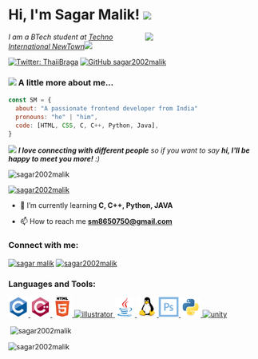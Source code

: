 <h1> Hi, I'm Sagar Malik! <img src="https://media.giphy.com/media/mGcNjsfWAjY5AEZNw6/giphy.gif" width="50"></h1>
<img align='right' src="https://cdn.dribbble.com/users/1162077/screenshots/3848914/programmer.gif" width="230">
<p><em>I am a BTech student at <a href="http://tint.edu.in/">Techno International NewTown</a><img src="https://media.giphy.com/media/fYSnHlufseco8Fh93Z/giphy.gif" width="30"> 
</em></p>




[![Twitter: ThaiiBraga](https://img.shields.io/twitter/follow/SagarMa77824692?style=social)](https://twitter.com/SagarMa77824692)
[![GitHub sagar2002malik](https://img.shields.io/github/followers/sagar2002malik?label=follow&style=social)](https://github.com/sagar2002malik)


### <img src="https://media.giphy.com/media/VgCDAzcKvsR6OM0uWg/giphy.gif" width="50"> A little more about me...  

```javascript
const SM = {
  about: "A passionate frontend developer from India"
  pronouns: "he" | "him",
  code: [HTML, CSS, C, C++, Python, Java],
}
```

<img src="https://media.giphy.com/media/LnQjpWaON8nhr21vNW/giphy.gif" width="60"> <em><b>I love connecting with different people</b> so if you want to say <b>hi, I'll be happy to meet you more!</b> :)</em>


<p align="left"> <img src="https://komarev.com/ghpvc/?username=sagar2002malik&label=Profile%20views&color=0e75b6&style=flat" alt="sagar2002malik" /> </p>

<p align="left"> <a href="https://github.com/ryo-ma/github-profile-trophy"><img src="https://github-profile-trophy.vercel.app/?username=sagar2002malik" alt="sagar2002malik" /></a> </p>

- 🌱 I’m currently learning **C, C++, Python, JAVA**

- 📫 How to reach me **sm8650750@gmail.com**

<h3 align="left">Connect with me:</h3>
<p align="left">
<a href="https://www.facebook.com/profile.php?id=100027639932423" target="blank"><img align="center" src="https://raw.githubusercontent.com/rahuldkjain/github-profile-readme-generator/master/src/images/icons/Social/facebook.svg" alt="sagar malik" height="30" width="40" /></a>
<a href="https://instagram.com/sagar2002malik" target="blank"><img align="center" src="https://raw.githubusercontent.com/rahuldkjain/github-profile-readme-generator/master/src/images/icons/Social/instagram.svg" alt="sagar2002malik" height="30" width="40" /></a>
</p>

<h3 align="left">Languages and Tools:</h3>
<p align="left"> <a href="https://www.cprogramming.com/" target="_blank"> <img src="https://raw.githubusercontent.com/devicons/devicon/master/icons/c/c-original.svg" alt="c" width="40" height="40"/> </a> <a href="https://www.w3schools.com/cpp/" target="_blank"> <img src="https://raw.githubusercontent.com/devicons/devicon/master/icons/cplusplus/cplusplus-original.svg" alt="cplusplus" width="40" height="40"/> </a> <a href="https://www.w3.org/html/" target="_blank"> <img src="https://raw.githubusercontent.com/devicons/devicon/master/icons/html5/html5-original-wordmark.svg" alt="html5" width="40" height="40"/> </a> <a href="https://www.adobe.com/in/products/illustrator.html" target="_blank"> <img src="https://www.vectorlogo.zone/logos/adobe_illustrator/adobe_illustrator-icon.svg" alt="illustrator" width="40" height="40"/> </a> <a href="https://www.java.com" target="_blank"> <img src="https://raw.githubusercontent.com/devicons/devicon/master/icons/java/java-original.svg" alt="java" width="40" height="40"/> </a> <a href="https://www.linux.org/" target="_blank"> <img src="https://raw.githubusercontent.com/devicons/devicon/master/icons/linux/linux-original.svg" alt="linux" width="40" height="40"/> </a> <a href="https://www.photoshop.com/en" target="_blank"> <img src="https://raw.githubusercontent.com/devicons/devicon/master/icons/photoshop/photoshop-line.svg" alt="photoshop" width="40" height="40"/> </a> <a href="https://www.python.org" target="_blank"> <img src="https://raw.githubusercontent.com/devicons/devicon/master/icons/python/python-original.svg" alt="python" width="40" height="40"/> </a> <a href="https://unity.com/" target="_blank"> <img src="https://www.vectorlogo.zone/logos/unity3d/unity3d-icon.svg" alt="unity" width="40" height="40"/> </a> </p>

<p>&nbsp;<img align="center" src="https://github-readme-stats.vercel.app/api?username=sagar2002malik&show_icons=true&locale=en" alt="sagar2002malik" /></p>

<p><img align="center" src="https://github-readme-streak-stats.herokuapp.com/?user=sagar2002malik&" alt="sagar2002malik" /></p>
